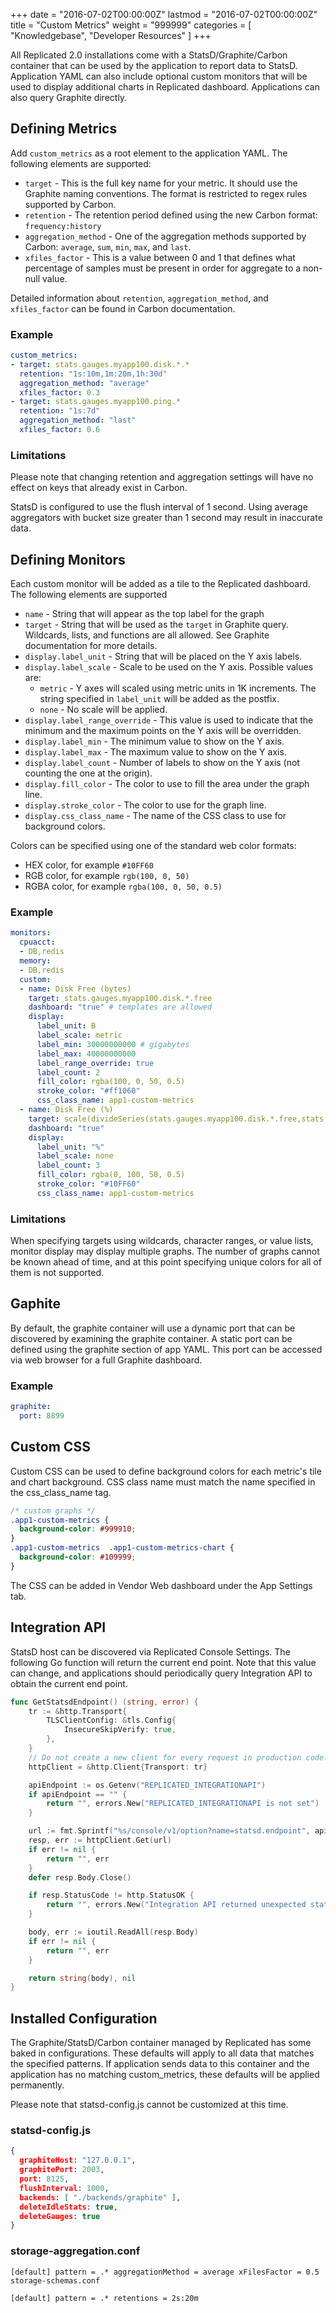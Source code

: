 +++
date = "2016-07-02T00:00:00Z"
lastmod = "2016-07-02T00:00:00Z"
title = "Custom Metrics"
weight = "999999"
categories = [ "Knowledgebase", "Developer Resources" ]
+++

All Replicated 2.0 installations come with a StatsD/Graphite/Carbon container that can be used by
the application to report data to StatsD. Application YAML can also include optional custom
monitors that will be used to display additional charts in Replicated dashboard. Applications
can also query Graphite directly.

## Defining Metrics

Add `custom_metrics` as a root element to the application YAML. The following elements are supported:

- `target` - This is the full key name for your metric. It should use the Graphite naming conventions. The format is restricted to regex rules supported by Carbon.
- `retention` - The retention period defined using the new Carbon format: `frequency:history`
- `aggregation_method` - One of the aggregation methods supported by Carbon: `average`, `sum`, `min`, `max`, and `last`.
- `xfiles_factor` - This is a value between 0 and 1 that defines what percentage of samples must be present in order for aggregate to a non-null value.

Detailed information about `retention`, `aggregation_method`, and `xfiles_factor` can be found in Carbon documentation.

### Example

```yml
custom_metrics:
- target: stats.gauges.myapp100.disk.*.*
  retention: "1s:10m,1m:20m,1h:30d"
  aggregation_method: "average"
  xfiles_factor: 0.3
- target: stats.gauges.myapp100.ping.*
  retention: "1s:7d"
  aggregation_method: "last"
  xfiles_factor: 0.6
```

### Limitations

Please note that changing retention and aggregation settings will have no effect on keys that already
exist in Carbon.

StatsD is configured to use the flush interval of 1 second. Using average aggregators with bucket
size greater than 1 second may result in inaccurate data.

## Defining Monitors

Each custom monitor will be added as a tile to the Replicated dashboard. The following elements are
supported

- `name` - String that will appear as the top label for the graph
- `target` - String that will be used as the `target` in Graphite query. Wildcards, lists, and functions are all allowed. See Graphite documentation for more details.
- `display.label_unit` - String that will be placed on the Y axis labels.
- `display.label_scale` - Scale to be used on the Y axis. Possible values are:
  - `metric` - Y axes will scaled using metric units in 1K increments. The string specified in `label_unit` will be added as the postfix.
  - `none` - No scale will be applied.
- `display.label_range_override` - This value is used to indicate that the minimum and the maximum points on the Y axis will be overridden.
- `display.label_min` - The minimum value to show on the Y axis.
- `display.label_max` - The maximum value to show on the Y axis.
- `display.label_count` - Number of labels to show on the Y axis (not counting the one at the origin).
- `display.fill_color` - The color to use to fill the area under the graph line.
- `display.stroke_color` - The color to use for the graph line.
- `display.css_class_name` - The name of the CSS class to use for background colors.

Colors can be specified using one of the standard web color formats:

- HEX color, for example `#10FF60`
- RGB color, for example `rgb(100, 0, 50)`
- RGBA color, for example `rgba(100, 0, 50, 0.5)`

### Example

```yml
monitors:
  cpuacct:
  - DB,redis
  memory:
  - DB,redis
  custom:
  - name: Disk Free (bytes)
    target: stats.gauges.myapp100.disk.*.free
    dashboard: "true" # templates are allowed
    display:
      label_unit: B
      label_scale: metric
      label_min: 30000000000 # gigabytes
      label_max: 40000000000
      label_range_override: true
      label_count: 2
      fill_color: rgba(100, 0, 50, 0.5)
      stroke_color: "#ff1060"
      css_class_name: app1-custom-metrics
  - name: Disk Free (%)
    target: scale(divideSeries(stats.gauges.myapp100.disk.*.free,stats.gauges.myapp100.disk.*.total),100) # Show values between 0 and 100
    dashboard: "true"
    display:
      label_unit: "%"
      label_scale: none
      label_count: 3
      fill_color: rgba(0, 100, 50, 0.5)
      stroke_color: "#10FF60"
      css_class_name: app1-custom-metrics
```

### Limitations

When specifying targets using wildcards, character ranges, or value lists, monitor display may display
multiple graphs. The number of graphs cannot be known ahead of time, and at this point specifying
unique colors for all of them is not supported.

## Gaphite

By default, the graphite container will use a dynamic port that can be discovered by examining the
graphite container. A static port can be defined using the graphite section of app YAML. This port
can be accessed via web browser for a full Graphite dashboard.

### Example

```yml
graphite:
  port: 8899
```

## Custom CSS

Custom CSS can be used to define background colors for each metric's tile and chart background.
CSS class name must match the name specified in the css_class_name tag.

```css
/* custom graphs */
.app1-custom-metrics {
  background-color: #999910;
}
.app1-custom-metrics  .app1-custom-metrics-chart {
  background-color: #109999;
}
```

The CSS can be added in Vendor Web dashboard under the App Settings tab.

## Integration API

StatsD host can be discovered via Replicated Console Settings. The following Go function will
return the current end point. Note that this value can change, and applications should periodically
query Integration API to obtain the current end point.

```go
func GetStatsdEndpoint() (string, error) {
	tr := &http.Transport{
		TLSClientConfig: &tls.Config{
			InsecureSkipVerify: true,
		},
	}
	// Do not create a new client for every request in production code.
	httpClient = &http.Client{Transport: tr}

	apiEndpoint := os.Getenv("REPLICATED_INTEGRATIONAPI")
	if apiEndpoint == "" {
		return "", errors.New("REPLICATED_INTEGRATIONAPI is not set")
	}

	url := fmt.Sprintf("%s/console/v1/option?name=statsd.endpoint", apiEndpoint)
	resp, err := httpClient.Get(url)
	if err != nil {
		return "", err
	}
	defer resp.Body.Close()

	if resp.StatusCode != http.StatusOK {
		return "", errors.New("Integration API returned unexpected status %v", resp.StatusCode)
	}

	body, err := ioutil.ReadAll(resp.Body)
	if err != nil {
		return "", err
	}

	return string(body), nil
}
```

## Installed Configuration

The Graphite/StatsD/Carbon container managed by Replicated has some baked in configurations. These
defaults will apply to all data that matches the specified patterns. If application sends data to
this container and the application has no matching custom_metrics, these defaults will be applied
permanently.

Please note that statsd-config.js cannot be customized at this time.

### statsd-config.js
```json
{
  graphiteHost: "127.0.0.1",
  graphitePort: 2003,
  port: 8125,
  flushInterval: 1000,
  backends: [ "./backends/graphite" ],
  deleteIdleStats: true,
  deleteGauges: true
}
```

### storage-aggregation.conf
```text
[default] pattern = .* aggregationMethod = average xFilesFactor = 0.5
storage-schemas.conf

[default] pattern = .* retentions = 2s:20m
```
